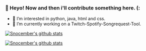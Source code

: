 ### 👀 Heyo! Now and then i'll contribute something here. (:

- 🌱 I’m interested in python, java, html and css.
- 🔭 I’m currently working on a Twitch-Spotify-Songrequest-Tool.

[![Snocember's github stats](https://github-readme-stats.vercel.app/api?username=snocember&count_private=true&show_icons=true&theme=solarized-light)](https://github.com/anuraghazra/github-readme-stats)

[![Snocember's github stats](https://github-readme-stats.vercel.app/api/top-langs/?username=snocember&layout=compact&theme=solarized-light)](https://github.com/anuraghazra/github-readme-stats)

<!--
**Snocember/Snocember** is a ✨ _special_ ✨ repository because its `README.md` (this file) appears on your GitHub profile.

Here are some ideas to get you started:

- 🔭 I’m currently working on ...
- 🌱 I’m currently learning ...
- 👯 I’m looking to collaborate on ...
- 🤔 I’m looking for help with ...
- 💬 Ask me about ...
- 📫 How to reach me: ...
- 😄 Pronouns: ...
- ⚡ Fun fact: ...
-->
